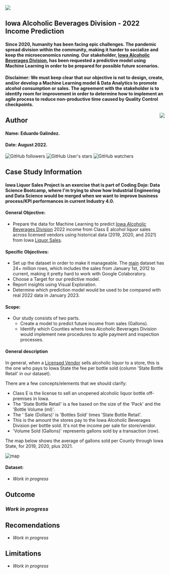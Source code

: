 ![](https://www.leafwebstudio.com/wp-content/uploads/2022/08/Iowa-Sales-Banner.png)

## Iowa Alcoholic Beverages Division - 2022 Income Prediction
#### Since 2020, humanity has been facing epic challenges. The pandemic spread division within the community, making it harder to socialize and keep the microeconomics running. Our stakeholder, [Iowa Alcoholic Beverages Division](https://abd.iowa.gov/ "Iowa Alcoholic Beverages Division"), has been requested a predictive model using Machine Learning in order to be prepared for possible future scenarios.

#### **Disclaimer:** We must keep clear that our objective is not to design, create, and/or develop a Machine Learning model & Data Analytics to promote alcohol consumption or sales. The agreement with the stakeholder is to identify room for improvement in order to determine how to implement an agile process to reduce non-productive time caused by Quality Control checkpoints.


<img src="https://raw.githubusercontent.com/matiassingers/awesome-readme/master/icon.png" align="right" />

## Author
#### Name: Eduardo Galindez.
#### Date: August 2022.

<img alt="GitHub followers" src="https://img.shields.io/github/followers/edleafvirtual?style=social"> <img alt="GitHub User's stars" src="https://img.shields.io/github/stars/edleafvirtual?style=social"> <img alt="GitHub watchers" src="https://img.shields.io/github/watchers/edleafvirtual/sales_predictions2023?style=social">

## Case Study Information
#### Iowa Liquor Sales Project is an exercise that is part of Coding Dojo: Data Science Bootcamp, where I'm trying to show how Industrial Engineering and Data Science would be merged when we want to improve business process/KPI performances in current Industry 4.0.
#### General Objective:
- Prepare the data for Machine Learning to predict [Iowa Alcoholic Beverages Division](https://abd.iowa.gov/ "Iowa Alcoholic Beverages Division") 2022 income from Class E alcohol liquor sales across licensed vendors using historical data (2019, 2020, and 2021) from Iowa [Liquor Sales](https://console.cloud.google.com/marketplace/product/iowa-department-of-commerce/iowa-liquor-sales?project=lively-clover-358509 "Liquor Sales").
#### Specific Objectives:
- Set up the dataset in order to make it manageable. The [main](https://data.iowa.gov/Sales-Distribution/Iowa-Liquor-Sales/m3tr-qhgy "main") dataset has 24+ million rows, which includes the sales from January 1st, 2012 to current, making it pretty hard to work with Google Colaboratory.
- Choose a Target for our predictive model.
- Report insights using Visual Exploration.
- Determine which prediction model would be used to be compared with real 2022 data in January 2023.

#### Scope:
- Our study consists of two parts.
   - Create a model to predict future income from sales (Gallons).
   - Identify which Counties where Iowa Alcoholic Beverages Division would implement new procedures to agile payment and inspection processes.

#### General description
In general, when a [Licensed Vendor](https://abd.iowa.gov/licensing/licensepermit-fees "Licensed Vendor") sells alcoholic liquor to a store, this is the one who pays to Iowa State the fee per bottle sold (column 'State Bottle Retail' in our dataset).

There are a few concepts/elements that we should clarify:
  - Class E is the license to sell an unopened alcoholic liquor bottle off-premises in Iowa.
  - The 'State Bottle Retail' is a fee based on the size of the 'Pack' and the 'Bottle Volume (ml)'.
  - The ' Sale (Dollars)' is 'Bottles Sold' times 'State Bottle Retail'.
  - This is the amount the stores pay to the Iowa Alcoholic Beverages Division per bottle sold. It's not the income per sale for store/vendor.
  - 'Volume Sold (Gallons)' represents gallons sold by a transaction (row).

The map below shows the average of gallons sold per County through Iowa State, for 2019, 2020, plus 2021.

![map](https://www.leafwebstudio.com/wp-content/uploads/2022/08/VOL-sold-average.png "map")



#### Dataset:
- *Work in progress*

## Outcome
### *Work in progress*

## Recomendations
- *Work in progress*

## Limitations
- *Work in progress*
